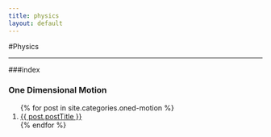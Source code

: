 ```yaml
---
title: physics
layout: default
---
```


#Physics

- - -

###index

<div class="row">
	<div class="col-sm-4">
		<h3><span class="label label-info">One Dimensional Motion</span></h3>
		<ol class="post-list">
 			{% for post in site.categories.oned-motion %}
   				<li><a href="{{ post.url }}">{{ post.postTitle }}</a></li>
 			{% endfor %}
		</ol>			
	</div>


</div>